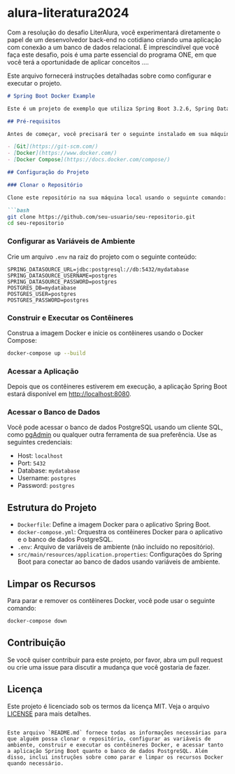 # alura-literatura2024
Com a resolução do desafio LiterAlura, você experimentará diretamente o papel de um desenvolvedor back-end no cotidiano criando uma aplicação com conexão a um banco de dados relacional. É imprescindível que você faça este desafio, pois é uma parte essencial do programa ONE, em que você terá a oportunidade de aplicar conceitos ....



Este arquivo fornecerá instruções detalhadas sobre como configurar e executar o projeto.

```markdown
# Spring Boot Docker Example

Este é um projeto de exemplo que utiliza Spring Boot 3.2.6, Spring Data JPA, PostgreSQL e Docker. Este projeto demonstra como criar uma aplicação Spring Boot que se conecta a um banco de dados PostgreSQL, tudo orquestrado usando Docker Compose.

## Pré-requisitos

Antes de começar, você precisará ter o seguinte instalado em sua máquina:

- [Git](https://git-scm.com/)
- [Docker](https://www.docker.com/)
- [Docker Compose](https://docs.docker.com/compose/)

## Configuração do Projeto

### Clonar o Repositório

Clone este repositório na sua máquina local usando o seguinte comando:

```bash
git clone https://github.com/seu-usuario/seu-repositorio.git
cd seu-repositorio
```

### Configurar as Variáveis de Ambiente

Crie um arquivo `.env` na raiz do projeto com o seguinte conteúdo:

```env
SPRING_DATASOURCE_URL=jdbc:postgresql://db:5432/mydatabase
SPRING_DATASOURCE_USERNAME=postgres
SPRING_DATASOURCE_PASSWORD=postgres
POSTGRES_DB=mydatabase
POSTGRES_USER=postgres
POSTGRES_PASSWORD=postgres
```

### Construir e Executar os Contêineres

Construa a imagem Docker e inicie os contêineres usando o Docker Compose:

```bash
docker-compose up --build
```

### Acessar a Aplicação

Depois que os contêineres estiverem em execução, a aplicação Spring Boot estará disponível em [http://localhost:8080](http://localhost:8080).

### Acessar o Banco de Dados

Você pode acessar o banco de dados PostgreSQL usando um cliente SQL, como [pgAdmin](https://www.pgadmin.org/) ou qualquer outra ferramenta de sua preferência. Use as seguintes credenciais:

- Host: `localhost`
- Port: `5432`
- Database: `mydatabase`
- Username: `postgres`
- Password: `postgres`

## Estrutura do Projeto

- `Dockerfile`: Define a imagem Docker para o aplicativo Spring Boot.
- `docker-compose.yml`: Orquestra os contêineres Docker para o aplicativo e o banco de dados PostgreSQL.
- `.env`: Arquivo de variáveis de ambiente (não incluído no repositório).
- `src/main/resources/application.properties`: Configurações do Spring Boot para conectar ao banco de dados usando variáveis de ambiente.

## Limpar os Recursos

Para parar e remover os contêineres Docker, você pode usar o seguinte comando:

```bash
docker-compose down
```

## Contribuição

Se você quiser contribuir para este projeto, por favor, abra um pull request ou crie uma issue para discutir a mudança que você gostaria de fazer.

## Licença

Este projeto é licenciado sob os termos da licença MIT. Veja o arquivo [LICENSE](LICENSE) para mais detalhes.

```

Este arquivo `README.md` fornece todas as informações necessárias para que alguém possa clonar o repositório, configurar as variáveis de ambiente, construir e executar os contêineres Docker, e acessar tanto a aplicação Spring Boot quanto o banco de dados PostgreSQL. Além disso, inclui instruções sobre como parar e limpar os recursos Docker quando necessário.

